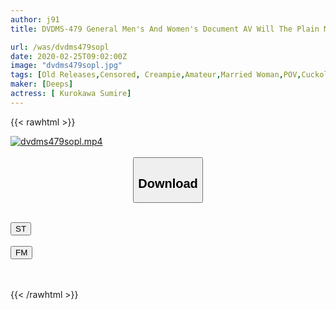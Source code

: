 ```yaml
---
author: j91
title: DVDMS-479 General Men's And Women's Document AV Will The Plain Married Woman's Face Turn Into A Female Face In 50 Days? After That, A Full-time Housewife, Kyoko, Who Was Persuaded By A Handsome Younger Yoga Teacher And Continued To Fall Asleep.

url: /was/dvdms479sopl
date: 2020-02-25T09:02:00Z
image: "dvdms479sopl.jpg"
tags: [Old Releases,Censored, Creampie,Amateur,Married Woman,POV,Cuckold	]
maker: [Deeps]
actress: [ Kurokawa Sumire]
---
```



{{< rawhtml >}}

<div class="video" data-videoid="96q0yojaZvuadBB">
    <a href="javascript:;">
        <img src="/was/dvdms479sopl/dvdms479sopl.jpg" width="WIDTH" height="HEIGHT" alt="dvdms479sopl.mp4" loading="lazy">
    </a>
</div>

<script type="text/javascript" src="https://j91.asia/asset/on-demand-st.js"></script>

<br>
  <link rel="stylesheet" href="https://j91.asia/asset/bs5.css">
  
  <center>
  <button class="btn btn-primary" type="button" data-bs-toggle="collapse" data-bs-target=".multi-collapse" aria-expanded="false" aria-controls="multiCollapseExample1 multiCollapseExample2"><h2>Download</h2></button></center>
</p>
<div class="row">
  <div class="col">
    <div class="collapse multi-collapse" id="multiCollapseExample1">
      <div class="card card-body">
	      	      <br>
<div class="buttons">  
<a href="https://streamtape.to/v/96q0yojaZvuadBB" target="_blank"><button class="btn-hover color-3"><i class="fa fa-download"></i> ST</button></a></div>
    </div>
  </div>
</div>
  <div class="col">
    <div class="collapse multi-collapse" id="multiCollapseExample2">
      <div class="card card-body">
	      <br>
<div class="buttons">
    <a href="https://filemoon.sx/d/7bh3cr8umh88" target="_blank"><button class="btn-hover color-8"><i class="fa fa-download"></i> FM</button></a></div>
<br><br>
      </div>
    </div>
  </div>
</div>

{{< /rawhtml >}}